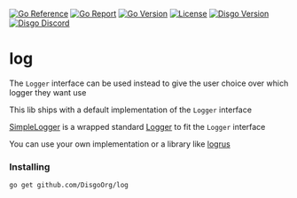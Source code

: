 [![Go Reference](https://pkg.go.dev/badge/github.com/DisgoOrg/log.svg)](https://pkg.go.dev/github.com/DisgoOrg/log)
[![Go Report](https://goreportcard.com/badge/github.com/DisgoOrg/log)](https://goreportcard.com/report/github.com/DisgoOrg/log)
[![Go Version](https://img.shields.io/github/go-mod/go-version/DisgoOrg/log)](https://golang.org/doc/devel/release.html)
[![License](https://img.shields.io/badge/License-Apache%202.0-blue.svg)](https://github.com/DisgoOrg/log/blob/master/LICENSE)
[![Disgo Version](https://img.shields.io/github/v/release/DisgoOrg/log)](https://github.com/DisgoOrg/disgologhook/releases/latest)
[![Disgo Discord](https://discord.com/api/guilds/817327181659111454/widget.png)](https://discord.gg/TewhTfDpvW)

# log

The `Logger` interface can be used instead to give the user choice over which logger they want use

This lib ships with a default implementation of the `Logger` interface

[SimpleLogger](https://github.com/DisgoOrg/log/blob/master/simple_logger.go) is a wrapped
standard [Logger](https://pkg.go.dev/log) to fit the `Logger` interface

You can use your own implementation or a library like [logrus](https://github.com/sirupsen/logrus)

### Installing

```sh
go get github.com/DisgoOrg/log
```

